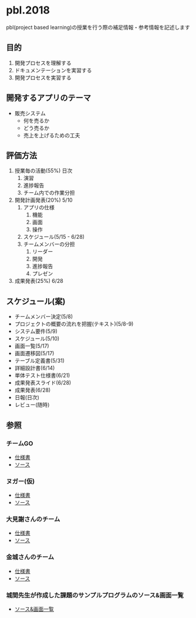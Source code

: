 # pbl.2018

pbl(project based learning)の授業を行う際の補足情報・参考情報を記述します

## 目的

1. 開発プロセスを理解する
1. ドキュメンテーションを実習する
1. 開発プロセスを実習する

## 開発するアプリのテーマ

- 販売システム
    - 何を売るか
    - どう売るか
    - 売上を上げるための工夫

## 評価方法

1. 授業毎の活動(55%) 日次
    1. 演習
    1. 進捗報告
    1. チーム内での作業分担
1. 開発計画発表(20%) 5/10
    1. アプリの仕様
        1. 機能
        1. 画面
        1. 操作
    1. スケジュール(5/15 - 6/28)
    1. チームメンバーの分担
        1. リーダー
        1. 開発
        1. 進捗報告
        1. プレゼン
1. 成果発表(25%) 6/28

## スケジュール(案)

- チームメンバー決定(5/8)
- プロジェクトの概要の流れを把握(テキスト)(5/8-9)
- システム要件(5/9)
- スケジュール(5/10)
- 画面一覧(5/17)
- 画面遷移図(5/17)
- テーブル定義書(5/31)
- 詳細設計書(6/14)
- 単体テスト仕様書(6/21)
- 成果発表スライド(6/28)
- 成果発表(6/28)
- 日報(日次)
- レビュー(随時)

## 参照

### チームGO

- <a href="https://drive.google.com/drive/u/0/folders/0BwsDcsnKrs0cU1ZoV3VKcXpDOHM" target="_blank">仕様書</a>
- <a href="https://github.com/s15010/ProductOrder" target="_blank">ソース</a>

### ヌガー(仮)

- <a href="https://drive.google.com/drive/u/0/folders/0BzlvwgAw0Q7zQmdkSE5CQ2N2ME0" target="_blank">仕様書</a>
- <a href="https://github.com/s14003/Pbl2016" target="_blank">ソース</a>

### 大見謝さんのチーム

- <a href="https://drive.google.com/drive/u/0/folders/0B5oiyOp41E2CQnhPT2NnOWgtTTQ" target="_blank">仕様書</a>
- <a href="https://github.com/s15002/PBL2016" target="_blank">ソース</a>

### 金城さんのチーム

- <a href="https://drive.google.com/drive/u/0/folders/0B_f1g6Rt6CXDTnpfS3VrN2dMUnc" target="_blank">仕様書</a>
- <a href="https://github.com/s15012/PBL_teamApplication" target="_blank">ソース</a>

### 城間先生が作成した課題のサンプルプログラムのソース&画面一覧

- <a href="https://github.com/PBLShiroma/PBLSampleSource" target="_blank">ソース&画面一覧</a>
